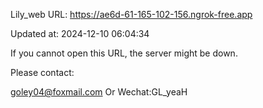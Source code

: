 Lily_web URL: https://ae6d-61-165-102-156.ngrok-free.app

Updated at: 2024-12-10 06:04:34

If you cannot open this URL, the server might be down.

Please contact: 

goley04@foxmail.com Or Wechat:GL_yeaH